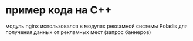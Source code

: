 # пример кода на С++

модуль nginx
использовался в модулях рекламной системы Poladis для получения данных от рекламных мест (запрос баннеров)
